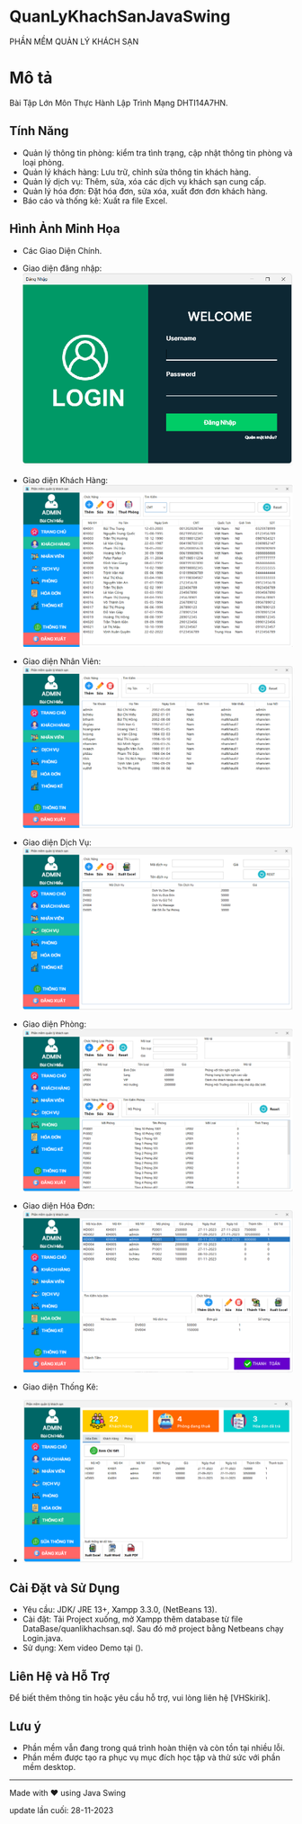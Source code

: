 # QuanLyKhachSanJavaSwing

PHẦN MỀM QUẢN LÝ KHÁCH SẠN

# Mô tả

Bài Tập Lớn Môn Thực Hành Lập Trình Mạng DHTI14A7HN.

## Tính Năng
- Quản lý thông tin phòng: kiểm tra tình trạng, cập nhật thông tin phòng và loại phòng.
- Quản lý khách hàng: Lưu trữ, chỉnh sửa thông tin khách hàng.
- Quản lý dịch vụ: Thêm, sửa, xóa các dịch vụ khách sạn cung cấp.
- Quản lý hóa đơn: Đặt hóa đơn, sửa xóa, xuất đơn đơn khách hàng.
- Báo cáo và thống kê: Xuất ra file Excel.
## Hình Ảnh Minh Họa
- Các Giao Diện Chính.
  
- Giao diện đăng nhập:
  ![Login](https://github.com/VHSkirik/QuanLyKhachSanJava/blob/master/AppImage/DangNhap.png)
- Giao diện Khách Hàng:
  ![Khachhang](https://github.com/VHSkirik/QuanLyKhachSanJava/blob/master/AppImage/vKhachHang.png)
- Giao diện Nhân Viên:
  ![NhanVien](https://github.com/VHSkirik/QuanLyKhachSanJava/blob/master/AppImage/vNhanVien.png)
- Giao diện Dịch Vụ:
  ![DichVu](https://github.com/VHSkirik/QuanLyKhachSanJava/blob/master/AppImage/vDichVu.png)
- Giao diện Phòng:
  ![Phong](https://github.com/VHSkirik/QuanLyKhachSanJava/blob/master/AppImage/vPhong.png)
- Giao diện Hóa Đơn:
  ![HoaDon](https://github.com/VHSkirik/QuanLyKhachSanJava/blob/master/AppImage/vHoaDon.png)
- Giao diện Thống Kê:
- ![ThongKe](https://github.com/VHSkirik/QuanLyKhachSanJava/blob/master/AppImage/vThongKe.png)

## Cài Đặt và Sử Dụng
- Yêu cầu: JDK/ JRE 13+, Xampp 3.3.0, (NetBeans 13).
- Cài đặt: Tải Project xuống, mở Xampp thêm database từ file DataBase/quanlikhachsan.sql. Sau đó mở project bằng Netbeans chạy Login.java.
- Sử dụng: Xem video Demo tại ().

## Liên Hệ và Hỗ Trợ
Để biết thêm thông tin hoặc yêu cầu hỗ trợ, vui lòng liên hệ [VHSkirik].

## Lưu ý
- Phần mềm vẫn đang trong quá trình hoàn thiện và còn tồn tại nhiều lỗi.
- Phần mềm được tạo ra phục vụ mục đích học tập và thử sức với phần mềm desktop.

---

Made with ❤️ using Java Swing

update lần cuối: 28-11-2023
